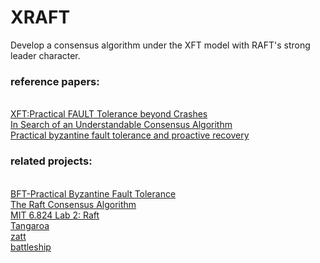 # XRAFT
Develop a consensus algorithm under the XFT model with RAFT's strong leader character.

<H3>reference papers:</h3></br>
<a href="https://www.usenix.org/conference/osdi16/technical-sessions/presentation/liu">XFT:Practical FAULT Tolerance beyond Crashes</a></br>
<a href="https://raft.github.io/raft.pdf">In Search of an Understandable Consensus Algorithm </a></br>
<a href="https://dl.acm.org/citation.cfm?id=571640&dl=ACM&coll=portal">Practical byzantine fault tolerance and proactive recovery</a></br>
<h3>related projects:</h3></br>
<a href="http://www.pmg.lcs.mit.edu/bft/#sw">BFT-Practical Byzantine Fault Tolerance</a></br>
<a href="https://raft.github.io/">The Raft Consensus Algorithm</a></br>
<a href="https://pdos.csail.mit.edu/6.824/labs/lab-raft.html">MIT 6.824 Lab 2: Raft</a></br>
<a href="https://github.com/chrisnc/tangaroa">Tangaroa</a></br>
<a href="https://github.com/simonacca/zatt">zatt</a></br>
<a href="https://github.com/scoutsaachi/zatt">battleship</a></br>
